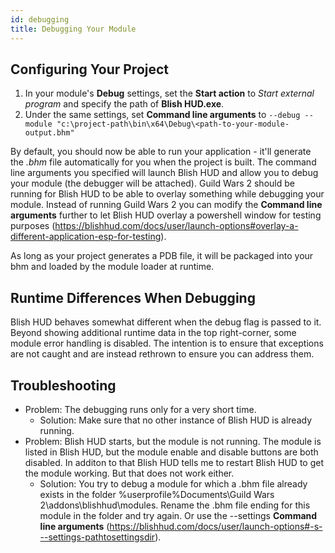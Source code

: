 ```yaml
---
id: debugging
title: Debugging Your Module
---
```


## Configuring Your Project

1. In your module's **Debug** settings, set the **Start action** to *Start external program* and specify the path of **Blish HUD.exe**.
2. Under the same settings, set **Command line arguments** to `--debug --module "c:\project-path\bin\x64\Debug\<path-to-your-module-output.bhm"`

By default, you should now be able to run your application - it'll generate the *.bhm* file automatically for you when the project is built.  The command line arguments you specified will launch Blish HUD and allow you to debug your module (the debugger will be attached).  Guild Wars 2 should be running for Blish HUD to be able to overlay something while debugging your module. Instead of running Guild Wars 2 you can modify the **Command line arguments** further to let Blish HUD overlay a powershell window for testing purposes (https://blishhud.com/docs/user/launch-options#overlay-a-different-application-esp-for-testing). 

As long as your project generates a PDB file, it will be packaged into your bhm and loaded by the module loader at runtime.

## Runtime Differences When Debugging

Blish HUD behaves somewhat different when the debug flag is passed to it.  Beyond showing additional runtime data in the top right-corner, some module error handling is disabled.  The intention is to ensure that exceptions are not caught and are instead rethrown to ensure you can address them.

## Troubleshooting
- Problem: The debugging runs only for a very short time. 
  - Solution: Make sure that no other instance of Blish HUD is already running.
- Problem: Blish HUD starts, but the module is not running.  The module is listed in Blish HUD, but the module enable and disable buttons are both disabled.  In additon to that Blish HUD tells me to restart Blish HUD to get the module working.  But that does not work either. 
  - Solution: You try to debug a module for which a .bhm file already exists in the folder %userprofile%Documents\Guild Wars 2\addons\blishhud\modules.  Rename the .bhm file ending for this module in the folder and try again.  Or use the --settings **Command line arguments** (https://blishhud.com/docs/user/launch-options#-s---settings-pathtosettingsdir).
